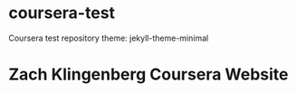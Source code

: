 # coursera-test
Coursera test repository
theme: jekyll-theme-minimal
<div>
<h1>Zach Klingenberg Coursera Website</h1>
</div>

